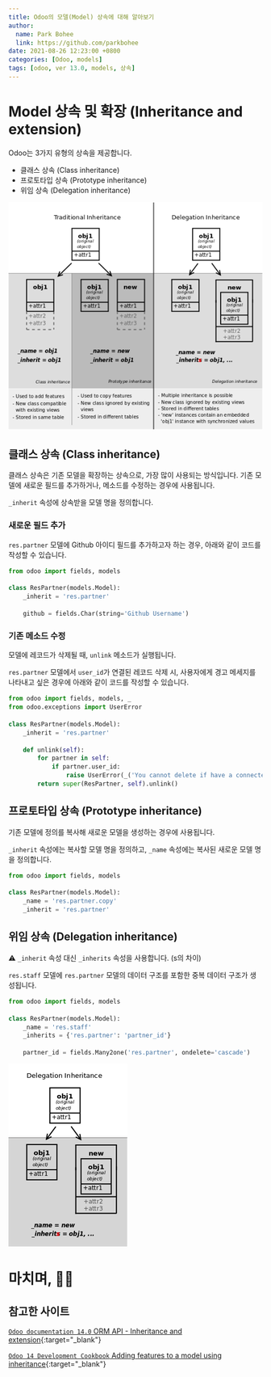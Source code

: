 ```yaml
---
title: Odoo의 모델(Model) 상속에 대해 알아보기
author:
  name: Park Bohee
  link: https://github.com/parkbohee
date: 2021-08-26 12:23:00 +0800
categories: [Odoo, models]
tags: [odoo, ver 13.0, models, 상속]
---
```


# Model 상속 및 확장 (Inheritance and extension)

Odoo는 3가지 유형의 상속을 제공합니다.

- 클래스 상속 (Class inheritance)
- 프로토타입 상속 (Prototype inheritance)
- 위임 상속 (Delegation inheritance)

![Odoo 3가지 모델 상속](/assets/img/2021-08-26-changing-existing-models-model-inheritance/01.%20inheritance%20and%20extension.png)

## 클래스 상속 (Class inheritance)

클래스 상속은 기존 모델을 확장하는 상속으로, 가장 많이 사용되는 방식입니다. 기존 모델에 새로운 필드를 추가하거나, 메소드를 수정하는 경우에 사용됩니다.

`_inherit` 속성에 상속받을 모델 명을 정의합니다.

### 새로운 필드 추가

`res.partner` 모델에 Github 아이디 필드를 추가하고자 하는 경우, 아래와 같이 코드를 작성할 수 있습니다.

```python
from odoo import fields, models

class ResPartner(models.Model):
    _inherit = 'res.partner'

    github = fields.Char(string='Github Username')
```

### 기존 메소드 수정

모델에 레코드가 삭제될 때, `unlink` 메소드가 실행됩니다.

`res.partner` 모델에서 `user_id`가 연결된 레코드 삭제 시, 사용자에게 경고 메세지를 나타내고 싶은 경우에 아래와 같이 코드를 작성할 수 있습니다.

```python
from odoo import fields, models, _
from odoo.exceptions import UserError

class ResPartner(models.Model):
    _inherit = 'res.partner'

    def unlink(self):
        for partner in self:
            if partner.user_id:
                raise UserError(_('You cannot delete if have a connected User.'))
        return super(ResPartner, self).unlink()
```

## 프로토타입 상속 (Prototype inheritance)

기존 모델에 정의를 복사해 새로운 모델을 생성하는 경우에 사용됩니다.

`_inherit` 속성에는 복사할 모델 명을 정의하고, `_name` 속성에는 복사된 새로운 모델 명을 정의합니다.

```python
from odoo import fields, models

class ResPartner(models.Model):
    _name = 'res.partner.copy'
    _inherit = 'res.partner'
```

## 위임 상속 (Delegation inheritance)

⚠️ `_inherit` 속성 대신 `_inherits` 속성을 사용합니다. (s의 차이)

`res.staff` 모델에 `res.partner` 모델의 데이터 구조를 포함한 중복 데이터 구조가 생성됩니다.

```python
from odoo import fields, models

class ResPartner(models.Model):
    _name = 'res.staff'
    _inherits = {'res.partner': 'partner_id'}

    partner_id = fields.Many2one('res.partner', ondelete='cascade')
```

![Odoo 3가지 모델 상속](/assets/img/2021-08-26-changing-existing-models-model-inheritance/02.%20delegation%20inheritance.png)

# 마치며, 🙇🏻

## 참고한 사이트

[`Odoo documentation 14.0` ORM API - Inheritance and extension](https://www.odoo.com/documentation/14.0/developer/reference/addons/orm.html#inheritance-and-extension){:target="_blank"}

[`Odoo 14 Development Cookbook` Adding features to a model using inheritance](https://subscription.packtpub.com/book/programming/9781800200319/4/ch04lvl1sec40/adding-features-to-a-model-using-inheritance){:target="_blank"}
